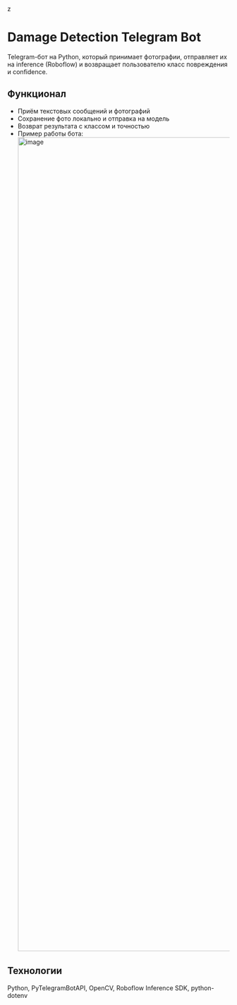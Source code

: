 z
# Damage Detection Telegram Bot

Telegram-бот на Python, который принимает фотографии, отправляет их на inference (Roboflow) и возвращает пользователю класс повреждения и confidence.

## Функционал
- Приём текстовых сообщений и фотографий
- Сохранение фото локально и отправка на модель
- Возврат результата с классом и точностью
- Пример работы бота:
  <img width="1547" height="1845" alt="image" src="https://github.com/user-attachments/assets/8ae85587-e81d-4a68-8909-3babc82799dd" />

## Технологии
Python, PyTelegramBotAPI, OpenCV, Roboflow Inference SDK, python-dotenv


